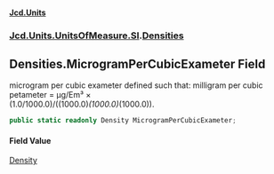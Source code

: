 #### [Jcd.Units](index.md 'index')
### [Jcd.Units.UnitsOfMeasure.SI](Jcd.Units.UnitsOfMeasure.SI.md 'Jcd.Units.UnitsOfMeasure.SI').[Densities](Densities.md 'Jcd.Units.UnitsOfMeasure.SI.Densities')

## Densities.MicrogramPerCubicExameter Field

microgram per cubic exameter defined such that: milligram per cubic petameter = μg/Em³ ×  
(1.0/1000.0)/((1000.0)*(1000.0)*(1000.0)).

```csharp
public static readonly Density MicrogramPerCubicExameter;
```

#### Field Value
[Density](Density.md 'Jcd.Units.UnitTypes.Density')